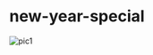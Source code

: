 # new-year-special

![pic1](https://github.com/PiyushBhosale1/Piyush./assets/155443148/5c853794-e27a-455d-8392-995fc71c75db)

